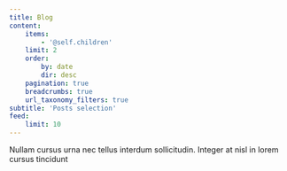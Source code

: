 ```yaml
---
title: Blog
content:
    items:
        - '@self.children'
    limit: 2
    order:
        by: date
        dir: desc
    pagination: true
    breadcrumbs: true
    url_taxonomy_filters: true
subtitle: 'Posts selection'
feed:
    limit: 10
---
```


Nullam cursus urna nec tellus interdum sollicitudin. Integer at nisl in lorem cursus tincidunt
